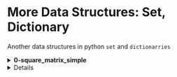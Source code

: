 # More Data Structures: Set, Dictionary
Another data structures in python `set` and `dictionarries`

<details>
<summary><b>0-square_matrix_simple</b></summary>
python program to that returns a new 2d matrix of each element squared
</details>
<details>
<hr>
<details>
<summary><b>1-search_replace</b></summary>
python program that replaces all occurrences of an element by another in a new list.
</details>
